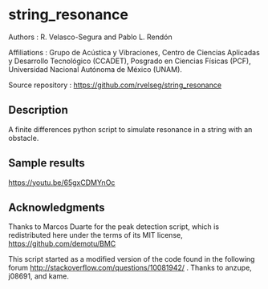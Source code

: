 # string_resonance

Authors : R. Velasco-Segura and Pablo L. Rendón

Affiliations : Grupo de Acústica y Vibraciones, Centro de Ciencias
Aplicadas y Desarrollo Tecnológico (CCADET), Posgrado en Ciencias
Físicas (PCF), Universidad Nacional Autónoma de México (UNAM).

Source repository : https://github.com/rvelseg/string_resonance

## Description

A finite differences python script to simulate resonance in a string
with an obstacle.

## Sample results

https://youtu.be/65gxCDMYnOc

## Acknowledgments

Thanks to Marcos Duarte for the peak detection script, which is
redistributed here under the terms of its MIT license,
https://github.com/demotu/BMC

This script started as a modified version of the code found in the
following forum http://stackoverflow.com/questions/10081942/ . Thanks
to anzupe, j08691, and kame.
